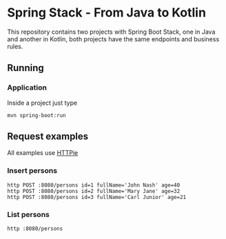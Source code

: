 # Spring Stack - From Java to Kotlin
This repository contains two projects with Spring Boot Stack, one in Java and another in Kotlin, both projects have the same endpoints and business rules.

## Running

### Application
Inside a project just type
```
mvn spring-boot:run
```

## Request examples
All examples use [HTTPie](https://httpie.org/)

### Insert persons
```
http POST :8080/persons id=1 fullName='John Nash' age=40
http POST :8080/persons id=2 fullName='Mary Jane' age=32
http POST :8080/persons id=3 fullName='Carl Junior' age=21
```

### List persons
```
http :8080/persons
```
